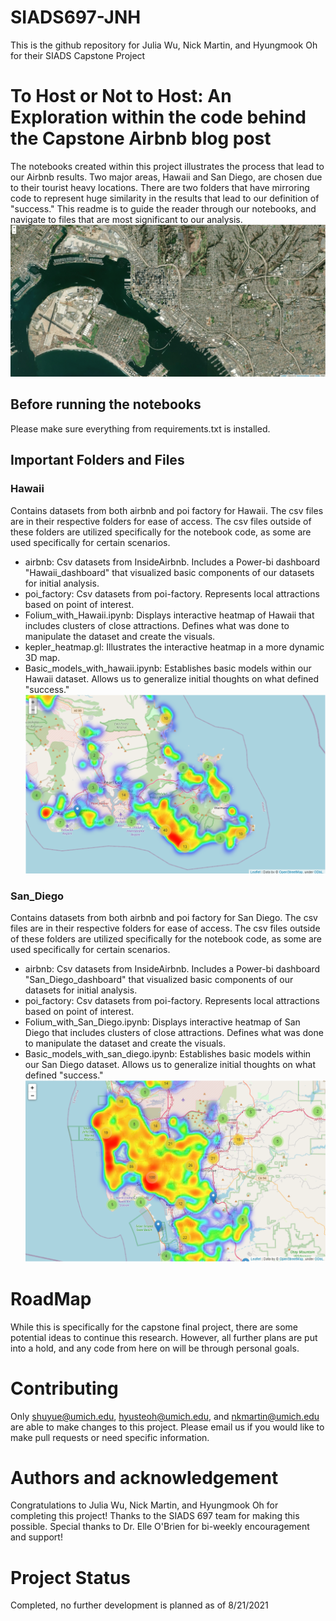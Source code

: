 # SIADS697-JNH
This is the github repository for Julia Wu, Nick Martin, and Hyungmook Oh for their SIADS Capstone Project

# To Host or Not to Host: An Exploration within the code behind the Capstone Airbnb blog post
The notebooks created within this project illustrates the process that lead to our Airbnb results. Two major areas, Hawaii and San Diego, are chosen due to their tourist heavy locations. There are two folders that have mirroring code to represent huge similarity in the results that lead to our definition of "success." This readme is to guide the reader through our notebooks, and navigate to files that are most significant to our analysis.
![Folium Gif](folium_htmls/folium_gif.gif)

## Before running the notebooks
Please make sure everything from requirements.txt is installed.

## Important Folders and Files
### Hawaii
Contains datasets from both airbnb and poi factory for Hawaii. The csv files are in their respective folders for ease of access. The csv files outside of these folders are utilized specifically for the notebook code, as some are used specifically for certain scenarios.
* airbnb:
Csv datasets from InsideAirbnb. Includes a Power-bi dashboard "Hawaii_dashboard" that visualized basic components of our datasets for initial analysis.
* poi_factory:
Csv datasets from poi-factory. Represents local attractions based on point of interest.
* Folium_with_Hawaii.ipynb:
Displays interactive heatmap of Hawaii that includes clusters of close attractions. Defines what was done to manipulate the dataset and create the visuals.
* kepler_heatmap.gl:
Illustrates the interactive heatmap in a more dynamic 3D map. 
* Basic_models_with_hawaii.ipynb:
Establishes basic models within our Hawaii dataset. Allows us to generalize initial thoughts on what defined "success."
![Folium Gif](folium_htmls/Folium_gifs/hawaii_closer.png)

### San_Diego
Contains datasets from both airbnb and poi factory for San Diego. The csv files are in their respective folders for ease of access. The csv files outside of these folders are utilized specifically for the notebook code, as some are used specifically for certain scenarios.
* airbnb:
Csv datasets from InsideAirbnb. Includes a Power-bi dashboard "San_Diego_dashboard" that visualized basic components of our datasets for initial analysis.
* poi_factory:
Csv datasets from poi-factory. Represents local attractions based on point of interest.
* Folium_with_San_Diego.ipynb:
Displays interactive heatmap of San Diego that includes clusters of close attractions. Defines what was done to manipulate the dataset and create the visuals.
* Basic_models_with_san_diego.ipynb:
Establishes basic models within our San Diego dataset. Allows us to generalize initial thoughts on what defined "success."
![Folium Gif](folium_htmls/Folium_gifs/san_diego_three.png)

# RoadMap
While this is specifically for the capstone final project, there are some potential ideas to continue this research. However, all further plans are put into a hold, and any code from here on will be through personal goals.

# Contributing
Only shuyue@umich.edu, hyusteoh@umich.edu, and nkmartin@umich.edu are able to make changes to this project. Please email us if you would like to make pull requests or need specific information.

# Authors and acknowledgement
Congratulations to Julia Wu, Nick Martin, and Hyungmook Oh for completing this project! Thanks to the SIADS 697 team for making this possible. Special thanks to Dr. Elle O'Brien for bi-weekly encouragement and support!

# Project Status
Completed, no further development is planned as of 8/21/2021